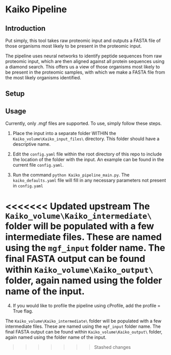 # Kaiko Pipeline

## Introduction

Put simply, this tool takes raw proteomic input and outputs a FASTA file of those organisms most likely to be present in the proteomic input.

The pipeline uses neural networks to identify peptide sequences from raw proteomic input, which are then aligned against all protein sequences using a diamond search. This offers us a view of those organisms most likely to be present in the proteomic samples, with which we make a FASTA file from the most likely organisms identified.


## Setup


## Usage

Currently, only .mgf files are supported. To use, simply follow these steps.

1) Place the input into a separate folder WITHIN the ```Kaiko_volume\Kaiko_input_files\``` directory. This folder should have a descriptive name. 

2) Edit the ```config.yaml``` file within the root directory of this repo to include the location of the folder with the input. An example can be found in the current file ```config.yaml```.

3) Run the command ``` python Kaiko_pipeline_main.py ```. The ```kaiko_defaults.yaml``` file will fill in any necessary parameters not present in ```config.yaml```

<<<<<<< Updated upstream
The ```Kaiko_volume\Kaiko_intermediate\``` folder will be populated with a few intermediate files. These are named using the ```mgf_input``` folder name. The final FASTA output can be found within ```Kaiko_volume\Kaiko_output\``` folder, again named using the folder name of the input.
=======
4) If you would like to profile the pipeline using cProfile, add the profile = True flag.

The ```Kaiko_volume\Kaiko_intermediate\``` folder will be populated with a few intermediate files. These are named using the ```mgf_input``` folder name. The final FASTA output can be found within ```Kaiko_volume\Kaiko_output\``` folder, again named using the folder name of the input.
>>>>>>> Stashed changes
